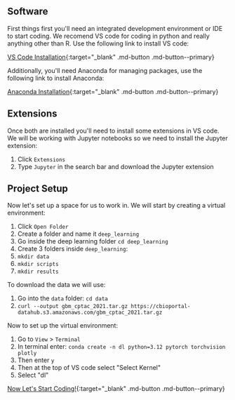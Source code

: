 ## Software

First things first you'll need an integrated development environment or IDE to start coding. We recomend VS code for coding in python and really anything other than R. Use the following link to install VS code:

[VS Code Installation](https://code.visualstudio.com/download){:target="_blank" .md-button .md-button--primary}

Additionally, you'll need Anaconda for managing packages, use the following link to install Anaconda:

 [Anaconda Installation](https://docs.anaconda.com/anaconda/install/){:target="_blank" .md-button .md-button--primary}

## Extensions

Once both are installed you'll need to install some extensions in VS code. We will be working with Jupyter notebooks so we need to install the Jupyter extension:

1. Click `Extensions`
2. Type `Jupyter` in the search bar and download the Jupyter extension

## Project Setup

Now let's set up a space for us to work in. We will start by creating a virtual environment:

1. Click `Open Folder`
2. Create a folder and name it `deep_learning`
3. Go inside the deep learning folder `cd deep_learning`
4. Create 3 folders inside `deep_learning`:
5. `mkdir data`
6. `mkdir scripts`
7. `mkdir results`

To download the data we will use:

1. Go into the `data` folder: `cd data`
2. `curl --output gbm_cptac_2021.tar.gz https://cbioportal-datahub.s3.amazonaws.com/gbm_cptac_2021.tar.gz`

Now to set up the virtual environment:

1. Go to `View` > `Terminal`
2. In terminal enter: `conda create -n dl python=3.12 pytorch torchvision plotly`
3. Then enter `y`
4. Then at the top of VS code select "Select Kernel"
5. Select "dl"

[Now Let's Start Coding!](./01_basics.md){:target="_blank" .md-button .md-button--primary}
